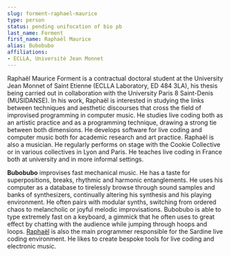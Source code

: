 ```yaml
---
slug: forment-raphael-maurice
type: person
status: pending unifocation of bio pb
last_name: Forment
first_name: Raphaël Maurice
alias: Bubobubo
affiliations:
- ECLLA, Université Jean Monnet
---
```


Raphaël Maurice Forment is a contractual doctoral student at the University Jean Monnet of Saint Etienne (ECLLA Laboratory, ED 484 3LA), his thesis being carried out in collaboration with the University Paris 8 Saint-Denis (MUSIDANSE). In his work, Raphaël is interested in studying the links between techniques and aesthetic discourses that cross the field of improvised programming in computer music. He studies live coding both as an artistic practice and as a programming technique, drawing a strong tie between both dimensions. He develops software for live coding and computer music both for academic research and art practice. Raphaël is also a musician. He regularly performs on stage with the Cookie Collective or in various collectives in Lyon and Paris. He teaches live coding in France both at university and in more informal settings.

**Bubobubo** improvises fast mechanical music. He has a taste for superpositions, breaks, rhythmic and harmonic entanglements. He uses his computer as a database to tirelessly browse through sound samples and banks of synthesizers, continually altering his synthesis and his playing environment. He often pairs with modular synths, switching from ordered chaos to melancholic or joyful melodic improvisations. Bubobubo is able to type extremely fast on a keyboard, a gimmick that he often uses to great effect by chatting with the audience while jumping through hoops and loops. [Raphaël](https://raphaelforment.fr) is also the main programmer responsible for the Sardine live coding environment. He likes to create bespoke tools for live coding and electronic music.